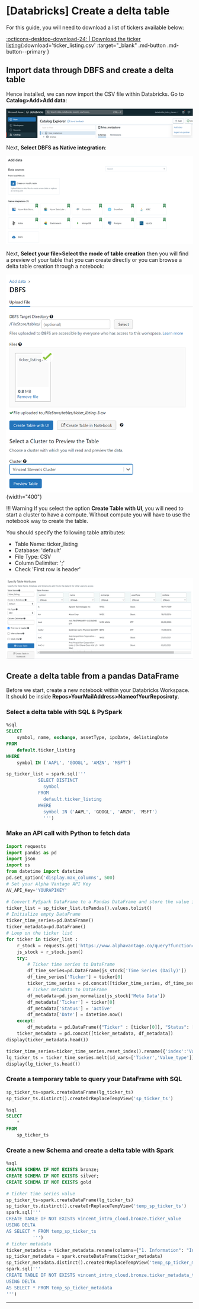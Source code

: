 # [Databricks] Create a delta table

For this guide, you will need to download a list of tickers available below:

[:octicons-desktop-download-24: | Download the ticker listing](../../../assets/files/ticker_listing.csv){:download='ticker_listing.csv' :target="_blank" .md-button .md-button--primary }

## Import data through DBFS and create a delta table

Hence installed, we can now import the CSV file within Databricks. Go to **Catalog>Add>Add data**:

![image](../../../assets/images/azure_databricks_add_data_dbfs.png)

Next, **Select DBFS as Native integration**:

![image](../../../assets/images/azure_databricks_sleect_dbfs.png)

Next, **Select your file>Select the mode of table creation** then you will find a preview of your table that you can create directly or you can browse a delta table creation through a notebook:

![image](../../../assets/images/azure_databricks_upload_file.png){width="400"}

!!! Warning
    If you select the option **Create Table with UI**, you will need to start a cluster to have a compute. Without compute you will have to use the notebook way to create the table.

You should specify the following table attributes:

- Table Name: ticker_listing
- Database: 'default'
- File Type: CSV
- Column Delimiter: ';'
- Check 'First row is header'

![image](../../../assets/images/azure_databricks_upload_file_result.png)

## Create a delta table from a pandas DataFrame

Before we start, create a new notebook within your Databricks Workspace. It should be inside **Repos>YourMailAddress>NameofYourReposiroty**.

### Select a delta table with SQL & PySpark

```sql title="Select & analyse your delta table newly created"
%sql
SELECT 
    symbol, name, exchange, assetType, ipoDate, delistingDate
FROM
    default.ticker_listing
WHERE 
    symbol IN ('AAPL', 'GOOGL', 'AMZN', 'MSFT')
```

```sql title="Store the result of your SQL query within a pyspark variable"
sp_ticker_list = spark.sql('''
            SELECT DISTINCT 
              symbol 
            FROM 
              default.ticker_listing
            WHERE 
              symbol IN ('AAPL', 'GOOGL', 'AMZN', 'MSFT')
              ''')
```

### Make an API call with Python to fetch data

```python title="Import Python packages"
import requests
import pandas as pd
import json
import os
from datetime import datetime
pd.set_option('display.max_columns', 500)
# Set your Alpha Vantage API Key
AV_API_Key='YOURAPIKEY'
```

```python title="Extract data from ticker through AlphaVantageAPI"
# Convert PySpark DataFrame to a Pandas DataFrame and store the value in a list
ticker_list = sp_ticker_list.toPandas().values.tolist()
# Initialize empty DataFrame
ticker_time_series=pd.DataFrame()
ticker_metadata=pd.DataFrame()
# Loop on the ticker list
for ticker in ticker_list :
    r_stock = requests.get('https://www.alphavantage.co/query?function=TIME_SERIES_DAILY&outputsize=full&symbol={ticker}&apikey={apiKey}'.format(apiKey=AV_API_Key, ticker=ticker[0]))
    js_stock = r_stock.json()
    try:
        # Ticker time series to DataFrame
        df_time_series=pd.DataFrame(js_stock['Time Series (Daily)'])
        df_time_series['Ticker'] = ticker[0]
        ticker_time_series = pd.concat([ticker_time_series, df_time_series])
        # Ticker metadata to DataFrame
        df_metadata=pd.json_normalize(js_stock['Meta Data'])
        df_metadata['Ticker'] = ticker[0]
        df_metadata['Status'] = 'active'
        df_metadata['Date'] = datetime.now()
    except:
        df_metadata = pd.DataFrame({"Ticker" : [ticker[0]], "Status": ["inactive"] , "Date":[ datetime.now()]})
    ticker_metadata = pd.concat([ticker_metadata, df_metadata])
display(ticker_metadata.head())
```

```python title="Long to wide"
ticker_time_series=ticker_time_series.reset_index().rename({'index':'Value_type'}, axis=1)
lg_ticker_ts = ticker_time_series.melt(id_vars=['Ticker','Value_type'])
display(lg_ticker_ts.head())
```

### Create a temporary table to query your DataFrame with SQL

```python title="Pandas to spark DataFrame and create a temporary view"
sp_ticker_ts=spark.createDataFrame(lg_ticker_ts)
sp_ticker_ts.distinct().createOrReplaceTempView('sp_ticker_ts')
```

```sql title="Query the temp view"
%sql
SELECT 
    * 
FROM
    sp_ticker_ts
```

### Create a new Schema and create a delta table with Spark

```sql title="Create medaillon schema"
%sql
CREATE SCHEMA IF NOT EXISTS bronze;
CREATE SCHEMA IF NOT EXISTS silver;
CREATE SCHEMA IF NOT EXISTS gold
```

```python title="Write a delta file and create a table from the file location"
# ticker time series value
sp_ticker_ts=spark.createDataFrame(lg_ticker_ts)
sp_ticker_ts.distinct().createOrReplaceTempView('temp_sp_ticker_ts')
spark.sql('''
CREATE TABLE IF NOT EXISTS vincent_intro_cloud.bronze.ticker_value
USING DELTA
AS SELECT * FROM temp_sp_ticker_ts
          ''')
# ticker metadata
ticker_metadata = ticker_metadata.rename(columns={"1. Information": "Information", "2. Symbol": "Symbol", "3. Last Refreshed": "Last_Refreshed", "4. Output Size" : "Output_Size", "5. Time Zone" : "Time_Zone"})
sp_ticker_metadata = spark.createDataFrame(ticker_metadata)
sp_ticker_metadata.distinct().createOrReplaceTempView('temp_sp_ticker_metadata')
spark.sql('''
CREATE TABLE IF NOT EXISTS vincent_intro_cloud.bronze.ticker_metadata_test
USING DELTA
AS SELECT * FROM temp_sp_ticker_metadata
''')
```

---
